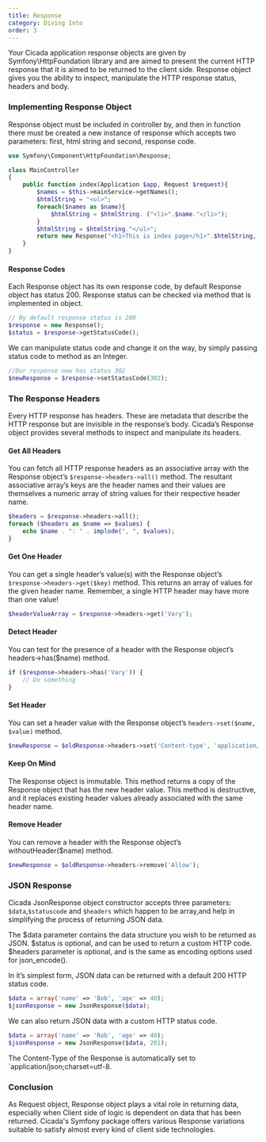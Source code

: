 ```yaml
---
title: Response
category: Diving Into
order: 3
---
```


Your Cicada application response objects are given by Symfony\HttpFoundation library and are aimed to present the current HTTP response that it is aimed to be returned to the client side. Response object gives you the ability to inspect, manipulate the HTTP response status, headers and body.

### Implementing Response Object

Response object must be included in controller by, and then in function there must be created a new instance of response which accepts two parameters: first, html string and second, response code.

```php
use Symfony\Component\HttpFoundation\Response;

class MainController
{
    public function index(Application $app, Request $request){
        $names = $this->mainService->getNames();
        $htmlString = "<ul>";
        foreach($names as $name){
            $htmlString = $htmlString. ("<li>".$name."</li>");
        }
        $htmlString = $htmlString."</ul>";
        return new Response("<h1>This is index page</h1>".$htmlString, 200);
    }
}
```

#### Response Codes

Each Response object has its own response code, by default Response object has status 200. Response status can be checked via method that is implemented in object.
```php
// By default response status is 200
$response = new Response();
$status = $response->getStatusCode();
```
We can manipulate status code and change it on the way, by simply passing status code to method as an Integer. 

```php
//Our response now has status 302 
$newResponse = $response->setStatusCode(302);
```

### The Response Headers

Every HTTP response has headers. These are metadata that describe the HTTP response but are invisible in the response’s body. Cicada’s Response object provides several methods to inspect and manipulate its headers.

#### Get All Headers

You can fetch all HTTP response headers as an associative array with the Response object’s `$response->headers->all()` method. The resultant associative array’s keys are the header names and their values are themselves a numeric array of string values for their respective header name.
```php
$headers = $response->headers->all();
foreach ($headers as $name => $values) {
    echo $name . ": " . implode(", ", $values);
}
```
#### Get One Header

You can get a single header’s value(s) with the Response object’s `$response->headers->get($key)` method. This returns an array of values for the given header name. Remember, a single HTTP header may have more than one value!
```php
$headerValueArray = $response->headers->get('Vary');
```

#### Detect Header

You can test for the presence of a header with the Response object’s headers->has($name) method.
```php
if ($response->headers->has('Vary')) {
    // Do something
}
```
#### Set Header

You can set a header value with the Response object’s `headers->set($name, $value)` method.
```php
$newResponse = $oldResponse->headers->set('Content-type', 'application/json');
```
#### Keep On Mind

The Response object is immutable. This method returns a copy of the Response object that has the new header value. This method is destructive, and it replaces existing header values already associated with the same header name.

#### Remove Header

You can remove a header with the Response object’s withoutHeader($name) method.
```php
$newResponse = $oldResponse->headers->remove('Allow');
```

### JSON Response

Cicada JsonResponse object constructor accepts three parameters: `$data`,`$statuscode` and `$headers` which happen to be array,and help in simplifying the process of returning JSON data.

The $data parameter contains the data structure you wish to be returned as JSON. $status is optional, and can be used to return a custom HTTP code. $headers parameter is optional, and is the same as encoding options used for json_encode().

In it’s simplest form, JSON data can be returned with a default 200 HTTP status code.
```php
$data = array('name' => 'Bob', 'age' => 40);
$jsonResponse = new JsonResponse($data);
```
We can also return JSON data with a custom HTTP status code.
```php
$data = array('name' => 'Rob', 'age' => 40);
$jsonResponse = new JsonResponse($data, 201);
```
The Content-Type of the Response is automatically set to `application/json;charset=utf-8.

### Conclusion

As Request object, Response object plays a vital role in returning data, especially when Client side of logic is dependent on data that has been returned. Cicada's Symfony package offers various Response variations suitable to satisfy almost every kind of client side technologies. 
